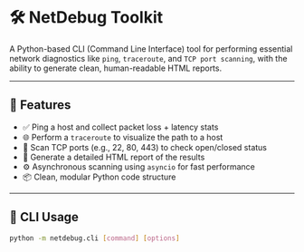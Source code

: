 # 🛠️ NetDebug Toolkit

A Python-based CLI (Command Line Interface) tool for performing essential network diagnostics like `ping`, `traceroute`, and `TCP port scanning`, with the ability to generate clean, human-readable HTML reports.

---

## 📌 Features

- ✅ Ping a host and collect packet loss + latency stats
- 🌐 Perform a `traceroute` to visualize the path to a host
- 🔎 Scan TCP ports (e.g., 22, 80, 443) to check open/closed status
- 📝 Generate a detailed HTML report of the results
- ⚙️ Asynchronous scanning using `asyncio` for fast performance
- 📦 Clean, modular Python code structure

---

## 🚀 CLI Usage

```bash
python -m netdebug.cli [command] [options]

